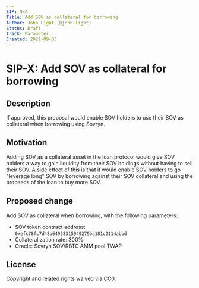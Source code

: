 ```yaml
---
SIP: N/A
Title: Add SOV as collateral for borrowing
Author: John Light (@john-light)
Status: Draft
Track: Parameter
Created: 2021-09-03
---
```


# SIP-X: Add SOV as collateral for borrowing

## Description

If approved, this proposal would enable SOV holders to use their SOV as collateral when borrowing using Sovryn.

## Motivation

Adding SOV as a collateral asset in the loan protocol would give SOV holders a way to gain liquidity from their SOV holdings without having to sell their SOV. A side effect of this is that it would enable SOV holders to go "leverage long" SOV by borrowing against their SOV collateral and using the proceeds of the loan to buy more SOV.

## Proposed change

Add SOV as collateral when borrowing, with the following parameters:
- SOV token contract address: `0xefc78fc7d48b64958315949279ba181c2114abbd`  
- Collateralization rate: 300%  
- Oracle: Sovryn SOV/RBTC AMM pool TWAP  

## License
Copyright and related rights waived via [CC0](https://creativecommons.org/publicdomain/zero/1.0/).
